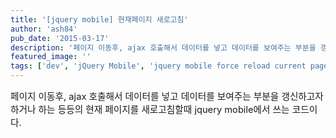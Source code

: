 ```yaml
---
title: '[jquery mobile] 현재페이지 새로고침'
author: 'ash84'
pub_date: '2015-03-17'
description: '페이지 이동후, ajax 호출해서 데이터를 넣고 데이터를 보여주는 부분을 갱신하고자 하거나 하는 등등의 현재 페이지를 새로고침할때 jquery mobile에서 쓰는 코드이다.'
featured_image: ''
tags: ['dev', 'jQuery Mobile', 'jquery mobile force reload current page', '현재 페이지 새로고침']
---
```



<span style="font-size: 11pt;">페이지 이동후, ajax 호출해서 데이터를 넣고 데이터를 보여주는 부분을 갱신하고자 하거나 하는 등등의 현재 페이지를 새로고침할때 jquery mobile에서 쓰는 코드이다. </span>

<script src="https://gist.github.com/AhnSeongHyun/fa31fb1b531cb23419a8.js"></script>




